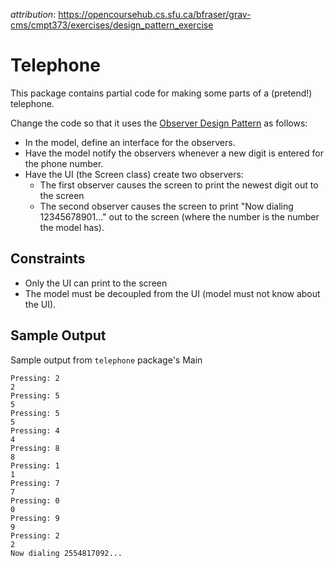 _attribution_: https://opencoursehub.cs.sfu.ca/bfraser/grav-cms/cmpt373/exercises/design_pattern_exercise

# Telephone
This package contains partial code for making some parts of a (pretend!) telephone.

Change the code so that it uses the [Observer Design Pattern](https://en.wikipedia.org/wiki/Observer_pattern) as follows:

* In the model, define an interface for the observers.
* Have the model notify the observers whenever a new digit is entered for the phone number.
* Have the UI (the Screen class) create two observers:
   * The first observer causes the screen to print the newest digit out to the screen
   * The second observer causes the screen to print "Now dialing 12345678901..." out to the screen (where the number is the number the model has).

## Constraints
* Only the UI can print to the screen
* The model must be decoupled from the UI (model must not know about the UI).

## Sample Output
Sample output from `telephone` package's Main
```text
Pressing: 2
2
Pressing: 5
5
Pressing: 5
5
Pressing: 4
4
Pressing: 8
8
Pressing: 1
1
Pressing: 7
7
Pressing: 0
0
Pressing: 9
9
Pressing: 2
2
Now dialing 2554817092...
```